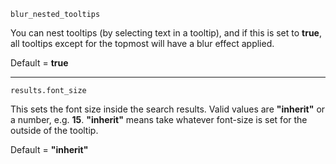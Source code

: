 `blur_nested_tooltips`

You can nest tooltips (by selecting text in a tooltip), and if this is set to **true**,
all tooltips except for the topmost will have a blur effect applied.

Default = **true**

---------------------------------------------------------------
`results.font_size`

This sets the font size inside the search results.
Valid values are **"inherit"** or a number, e.g. **15**. 
**"inherit"** means take whatever font-size is set for the outside of the tooltip.

Default = **"inherit"**
